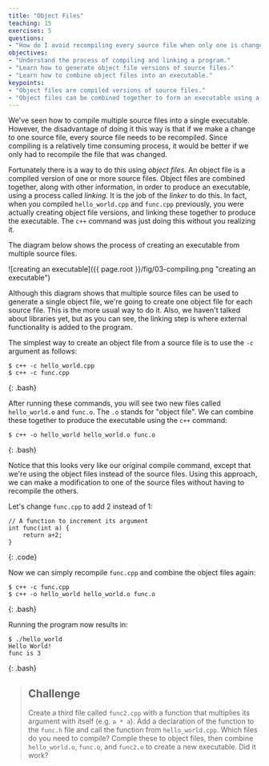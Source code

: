 ```yaml
---
title: "Object Files"
teaching: 15
exercises: 5
questions:
- "How do I avoid recompiling every source file when only one is changed?"
objectives:
- "Understand the process of compiling and linking a program."
- "Learn how to generate object file versions of source files."
- "Learn how to combine object files into an executable."
keypoints:
- "Object files are compiled versions of source files."
- "Object files can be combined together to form an executable using a linker."
---
```

We've seen how to compile multiple source files into a single executable. However, the disadvantage of doing it this way is that
if we make a change to one source file, every source file needs to be recompiled. Since compiling is a relatively time consuming
process, it would be better if we only had to recompile the file that was changed.

Fortunately there is a way to do this using *object files*. An object file is a compiled version of one or more source files. Object files 
are combined together, along with other information, in order to produce an executable, using a process called *linking*. 
It is the job of the *linker* to do this. In fact, when you compiled `hello_world.cpp` and `func.cpp` previously, you were 
actually creating object file versions, and linking these together to produce the executable. The `c++` command was just doing 
this without you realizing it.

The diagram below shows the process of creating an executable from multiple source files.

![creating an executable]({{ page.root }}/fig/03-compiling.png "creating an executable")

Although this diagram shows that multiple source files can be used to generate a single object file, we're going to create one object 
file for each source file. This is the more usual way to do it. Also, we haven't talked about libraries yet, but as you can see, the
linking step is where external functionality is added to the program.

The simplest way to create an object file from a source file is to use the `-c` argument as follows:

~~~
$ c++ -c hello_world.cpp
$ c++ -c func.cpp
~~~
{: .bash}

After running these commands, you will see two new files called `hello_world.o` and `func.o`. The `.o` stands for "object file". We can
combine these together to produce the executable using the `c++` command:

~~~
$ c++ -o hello_world hello_world.o func.o
~~~
{: .bash}

Notice that this looks very like our original compile command, except that we're using the object files instead of the source files. Using this
approach, we can make a modification to one of the source files without having to recompile the others.

Let's change `func.cpp` to add 2 instead of 1:

~~~
// A function to increment its argument
int func(int a) {
	return a+2;
}
~~~
{: .code}

Now we can simply recompile `func.cpp` and combine the object files again:

~~~
$ c++ -c func.cpp
$ c++ -o hello_world hello_world.o func.o
~~~
{: .bash}

Running the program now results in:

~~~
$ ./hello_world
Hello World!
func is 3
~~~
{: .bash}

> ## Challenge
>
> Create a third file called `func2.cpp` with a function that multiplies its argument with itself (e.g. `a * a`). Add a declaration of the
> function to the `func.h` file and call the function from `hello_world.cpp`. Which files do you need to compile? Comple these to object
> files, then combine `hello_world.o`, `func.o`, and `func2.o` to create a new executable. Did it work?
